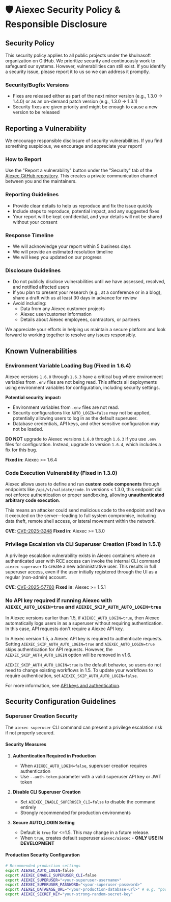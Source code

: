 # 🛡️ Aiexec Security Policy & Responsible Disclosure

## Security Policy

This security policy applies to all public projects under the khulnasoft organization on GitHub. We prioritize security and continuously work to safeguard our systems. However, vulnerabilities can still exist. If you identify a security issue, please report it to us so we can address it promptly.

### Security/Bugfix Versions

- Fixes are released either as part of the next minor version (e.g., 1.3.0 → 1.4.0) or as an on-demand patch version (e.g., 1.3.0 → 1.3.1)
- Security fixes are given priority and might be enough to cause a new version to be released

## Reporting a Vulnerability

We encourage responsible disclosure of security vulnerabilities. If you find something suspicious, we encourage and appreciate your report!

### How to Report

Use the "Report a vulnerability" button under the "Security" tab of the [Aiexec GitHub repository](https://github.com/khulnasoft/aiexec/security). This creates a private communication channel between you and the maintainers.

### Reporting Guidelines

- Provide clear details to help us reproduce and fix the issue quickly
- Include steps to reproduce, potential impact, and any suggested fixes
- Your report will be kept confidential, and your details will not be shared without your consent

### Response Timeline

- We will acknowledge your report within 5 business days
- We will provide an estimated resolution timeline
- We will keep you updated on our progress

### Disclosure Guidelines

- Do not publicly disclose vulnerabilities until we have assessed, resolved, and notified affected users
- If you plan to present your research (e.g., at a conference or in a blog), share a draft with us at least 30 days in advance for review
- Avoid including:
  - Data from any Aiexec customer projects
  - Aiexec user/customer information
  - Details about Aiexec employees, contractors, or partners

We appreciate your efforts in helping us maintain a secure platform and look forward to working together to resolve any issues responsibly.

## Known Vulnerabilities

### Environment Variable Loading Bug (Fixed in 1.6.4)

Aiexec versions `1.6.0` through `1.6.3` have a critical bug where environment variables from `.env` files are not being read. This affects all deployments using environment variables for configuration, including security settings.

**Potential security impact:**
- Environment variables from `.env` files are not read.
- Security configurations like `AUTO_LOGIN=false` may not be applied, potentially allowing users to log in as the default superuser.
- Database credentials, API keys, and other sensitive configuration may not be loaded.

**DO NOT** upgrade to Aiexec versions `1.6.0` through `1.6.3` if you use `.env` files for configuration. Instead, upgrade to version `1.6.4`, which includes a fix for this bug.

**Fixed in**: Aiexec >= 1.6.4

### Code Execution Vulnerability (Fixed in 1.3.0)

Aiexec allows users to define and run **custom code components** through endpoints like `/api/v1/validate/code`. In versions < 1.3.0, this endpoint did not enforce authentication or proper sandboxing, allowing **unauthenticated arbitrary code execution**.

This means an attacker could send malicious code to the endpoint and have it executed on the server—leading to full system compromise, including data theft, remote shell access, or lateral movement within the network.

**CVE**: [CVE-2025-3248](https://nvd.nist.gov/vuln/detail/CVE-2025-3248)
**Fixed in**: Aiexec >= 1.3.0

### Privilege Escalation via CLI Superuser Creation (Fixed in 1.5.1)

A privilege escalation vulnerability exists in Aiexec containers where an authenticated user with RCE access can invoke the internal CLI command `aiexec superuser` to create a new administrative user. This results in full superuser access, even if the user initially registered through the UI as a regular (non-admin) account.

**CVE**: [CVE-2025-57760](https://github.com/khulnasoft/aiexec/security/advisories/GHSA-4gv9-mp8m-592r)
**Fixed in**: Aiexec >= 1.5.1

### No API key required if running Aiexec with `AIEXEC_AUTO_LOGIN=true` and `AIEXEC_SKIP_AUTH_AUTO_LOGIN=true`

In Aiexec versions earlier than 1.5, if `AIEXEC_AUTO_LOGIN=true`, then Aiexec automatically logs users in as a superuser without requiring authentication. In this case, API requests don't require a Aiexec API key.

In Aiexec version 1.5, a Aiexec API key is required to authenticate requests.
Setting `AIEXEC_SKIP_AUTH_AUTO_LOGIN=true` and `AIEXEC_AUTO_LOGIN=true` skips authentication for API requests. However, the `AIEXEC_SKIP_AUTH_AUTO_LOGIN` option will be removed in v1.6.

`AIEXEC_SKIP_AUTH_AUTO_LOGIN=true` is the default behavior, so users do not need to change existing workflows in 1.5. To update your workflows to require authentication, set `AIEXEC_SKIP_AUTH_AUTO_LOGIN=false`.

For more information, see [API keys and authentication](https://docs.aiexec.org/api-keys-and-authentication).

## Security Configuration Guidelines

### Superuser Creation Security

The `aiexec superuser` CLI command can present a privilege escalation risk if not properly secured.

#### Security Measures

1. **Authentication Required in Production**
   - When `AIEXEC_AUTO_LOGIN=false`, superuser creation requires authentication
   - Use `--auth-token` parameter with a valid superuser API key or JWT token

2. **Disable CLI Superuser Creation**
   - Set `AIEXEC_ENABLE_SUPERUSER_CLI=false` to disable the command entirely
   - Strongly recommended for production environments

3. **Secure AUTO_LOGIN Setting**
   - Default is `true` for <=1.5. This may change in a future release.
   - When `true`, creates default superuser `aiexec/aiexec` - **ONLY USE IN DEVELOPMENT**

#### Production Security Configuration

```bash
# Recommended production settings
export AIEXEC_AUTO_LOGIN=false
export AIEXEC_ENABLE_SUPERUSER_CLI=false
export AIEXEC_SUPERUSER="<your-superuser-username>"
export AIEXEC_SUPERUSER_PASSWORD="<your-superuser-password>"
export AIEXEC_DATABASE_URL="<your-production-database-url>" # e.g. "postgresql+psycopg://aiexec:secure_pass@db.internal:5432/aiexec"
export AIEXEC_SECRET_KEY="your-strong-random-secret-key"
```